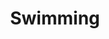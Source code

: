 ---
title: Swimming
crosslinks:
- autotldr
- Fitness
- woahdude
- titlegore
- Rowing
- RoastMe
- en
- loseit
- test
- science
- me_irl
- todayilearned
- videos
- CyclePDX
---